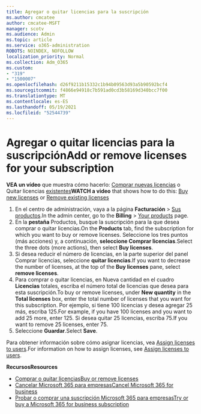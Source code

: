 ```yaml
---
title: Agregar o quitar licencias para la suscripción
ms.author: cmcatee
author: cmcatee-MSFT
manager: scotv
ms.audience: Admin
ms.topic: article
ms.service: o365-administration
ROBOTS: NOINDEX, NOFOLLOW
localization_priority: Normal
ms.collection: Adm_O365
ms.custom:
- "319"
- "1500007"
ms.openlocfilehash: d26f9211b15332c1b94b09563d93a5b90592bcf4
ms.sourcegitcommit: f4866e94918c7b591ad0cd3b58169d340bcc7f00
ms.translationtype: MT
ms.contentlocale: es-ES
ms.lasthandoff: 05/19/2021
ms.locfileid: "52544739"
---
```

# <a name="add-or-remove-licenses-for-your-subscription"></a><span data-ttu-id="8c9dc-102">Agregar o quitar licencias para la suscripción</span><span class="sxs-lookup"><span data-stu-id="8c9dc-102">Add or remove licenses for your subscription</span></span>

<span data-ttu-id="8c9dc-103">**VEA un vídeo** que muestra cómo hacerlo: [Comprar nuevas licencias](https://go.microsoft.com/fwlink/p/?linkid=2154857) o Quitar licencias [existentes](https://go.microsoft.com/fwlink/p/?linkid=2154938)</span><span class="sxs-lookup"><span data-stu-id="8c9dc-103">**WATCH a video** that shows how to do this: [Buy new licenses](https://go.microsoft.com/fwlink/p/?linkid=2154857) or [Remove existing licenses](https://go.microsoft.com/fwlink/p/?linkid=2154938)</span></span>

1. <span data-ttu-id="8c9dc-104">En el centro de administración, vaya a la página **Facturación** > [Sus productos](https://go.microsoft.com/fwlink/p/?linkid=842054).</span><span class="sxs-lookup"><span data-stu-id="8c9dc-104">In the admin center, go to the **Billing** > [Your products](https://go.microsoft.com/fwlink/p/?linkid=842054) page.</span></span>
2. <span data-ttu-id="8c9dc-105">En la **pestaña** Productos, busque la suscripción para la que desea comprar o quitar licencias.</span><span class="sxs-lookup"><span data-stu-id="8c9dc-105">On the **Products** tab, find the subscription for which you want to buy or remove licenses.</span></span> <span data-ttu-id="8c9dc-106">Seleccione los tres puntos (más acciones) y, a continuación, **seleccione Comprar licencias**.</span><span class="sxs-lookup"><span data-stu-id="8c9dc-106">Select the three dots (more actions), then select **Buy licenses**.</span></span>
3. <span data-ttu-id="8c9dc-107">Si desea reducir el número de licencias, en  la parte superior del panel Comprar licencias, seleccione **quitar licencias**.</span><span class="sxs-lookup"><span data-stu-id="8c9dc-107">If you want to decrease the number of licenses, at the top of the **Buy licenses** pane, select **remove licenses**.</span></span>
4. <span data-ttu-id="8c9dc-108">Para comprar o quitar  licencias, en Nueva cantidad en el cuadro **Licencias** totales, escriba el número total de licencias que desea para esta suscripción.</span><span class="sxs-lookup"><span data-stu-id="8c9dc-108">To buy or remove licenses, under **New quantity** in the **Total licenses** box, enter the total number of licenses that you want for this subscription.</span></span> <span data-ttu-id="8c9dc-109">Por ejemplo, si tiene 100 licencias y desea agregar 25 más, escriba 125.</span><span class="sxs-lookup"><span data-stu-id="8c9dc-109">For example, if you have 100 licenses and you want to add 25 more, enter 125.</span></span> <span data-ttu-id="8c9dc-110">Si desea quitar 25 licencias, escriba 75.</span><span class="sxs-lookup"><span data-stu-id="8c9dc-110">If you want to remove 25 licenses, enter 75.</span></span>
5. <span data-ttu-id="8c9dc-111">Seleccione **Guardar**.</span><span class="sxs-lookup"><span data-stu-id="8c9dc-111">Select **Save**.</span></span>

<span data-ttu-id="8c9dc-112">Para obtener información sobre cómo asignar licencias, vea [Assign licenses to users](/microsoft-365/admin/manage/assign-licenses-to-users).</span><span class="sxs-lookup"><span data-stu-id="8c9dc-112">For information on how to assign licenses, see [Assign licenses to users](/microsoft-365/admin/manage/assign-licenses-to-users).</span></span>

<span data-ttu-id="8c9dc-113">**Recursos**</span><span class="sxs-lookup"><span data-stu-id="8c9dc-113">**Resources**</span></span>
  
- [<span data-ttu-id="8c9dc-114">Comprar o quitar licencias</span><span class="sxs-lookup"><span data-stu-id="8c9dc-114">Buy or remove licenses</span></span>](/microsoft-365/commerce/licenses/buy-licenses)
- [<span data-ttu-id="8c9dc-115">Cancelar Microsoft 365 para empresas</span><span class="sxs-lookup"><span data-stu-id="8c9dc-115">Cancel Microsoft 365 for business</span></span>](/microsoft-365/commerce/subscriptions/cancel-your-subscription)
- [<span data-ttu-id="8c9dc-116">Probar o comprar una suscripción Microsoft 365 para empresas</span><span class="sxs-lookup"><span data-stu-id="8c9dc-116">Try or buy a Microsoft 365 for business subscription</span></span>](/microsoft-365/commerce/try-or-buy-microsoft-365)